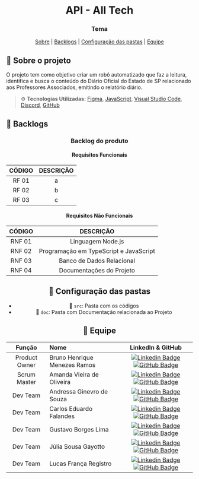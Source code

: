 <h1 align="center">  API - All Tech </h1>
<h3 align="center"> Tema </h3>

<p align="center">
    <a href="#sobre">Sobre</a> | 
    <a href="#backlog">Backlogs</a> | 
    <a href="#pastas">Configuração das pastas</a> | 
    <a href="#equipe">Equipe</a>
</p>

<span id="sobre">

## :pencil: Sobre o projeto
 O projeto tem como objetivo criar um robô automatizado que faz a leitura, identifica e busca o conteúdo do Diário Oficial do Estado de SP relacionado aos Professores Associados, emitindo o relatório diário.
    
  
> :gear: **Tecnologias Utilizadas:** [Figma](http://www.figma.com), [JavaScript](https://developer.mozilla.org/pt-BR/docs/Web/JavaScript), [Visual Studio Code](https://code.visualstudio.com/), [Discord](https://discord.com/), [GitHub](https://github.com/)
   
 <span id="backlog">  
   
 ## :dart: Backlogs  
     
 <div align="center">   
  
   
 ### Backlog do produto
 #### Requisitos Funcionais  
| CÓDIGO | DESCRIÇÃO |
|:------:|:---------:|
| RF 01 | a |
| RF 02 | b |
| RF 03 | c |
 
#### Requisitos Não Funcionais  
| CÓDIGO | DESCRIÇÃO | 
|:------:|:---------:|
| RNF 01 | Linguagem Node.js |
| RNF 02 | Programação em TypeScript e JavaScript |
| RNF 03 | Banco de Dados Relacional |
| RNF 04 | Documentações do Projeto |
    

<span id="pastas">
   
## :file_folder: Configuração das pastas
* 📂 `src`: Pasta com os códigos
* 📂 `doc`: Pasta com Documentação relacionada ao Projeto
     
<span id="equipe"> 
    
## :busts_in_silhouette: Equipe

|    Função     | Nome                                  |                                                                                                                                                      LinkedIn & GitHub                                                                                                                                                      |
| :-----------: | :------------------------------------ | :-------------------------------------------------------------------------------------------------------------------------------------------------------------------------------------------------------------------------------------------------------------------------------------------------------------------------: |
| Product Owner | Bruno Henrique Menezes Ramos           |  [![Linkedin Badge](https://img.shields.io/badge/Linkedin-blue?style=flat-square&logo=Linkedin&logoColor=white)](https://www.linkedin.com/in/NOME) [![GitHub Badge](https://img.shields.io/badge/GitHub-111217?style=flat-square&logo=github&logoColor=white)](https://github.com/NOME)              |
| Scrum Master  | Amanda Vieira de Oliveira              |  [![Linkedin Badge](https://img.shields.io/badge/Linkedin-blue?style=flat-square&logo=Linkedin&logoColor=white)](https://www.linkedin.com/in/amanda-vo/) [![GitHub Badge](https://img.shields.io/badge/GitHub-111217?style=flat-square&logo=github&logoColor=white)](https://github.com/amandavo)              |
|   Dev Team    | Andressa Ginevro de Souza              |  [![Linkedin Badge](https://img.shields.io/badge/Linkedin-blue?style=flat-square&logo=Linkedin&logoColor=white)](https://www.linkedin.com/in/NOME/) [![GitHub Badge](https://img.shields.io/badge/GitHub-111217?style=flat-square&logo=github&logoColor=white)](https://github.com/NOME)                           |
|   Dev Team    | Carlos Eduardo Falandes                |  [![Linkedin Badge](https://img.shields.io/badge/Linkedin-blue?style=flat-square&logo=Linkedin&logoColor=white)](https://www.linkedin.com/in/NOME/) [![GitHub Badge](https://img.shields.io/badge/GitHub-111217?style=flat-square&logo=github&logoColor=white)](https://github.com/NOME)                           |
 |   Dev Team    | Gustavo Borges Lima                   |  [![Linkedin Badge](https://img.shields.io/badge/Linkedin-blue?style=flat-square&logo=Linkedin&logoColor=white)](https://www.linkedin.com/in/NOME/) [![GitHub Badge](https://img.shields.io/badge/GitHub-111217?style=flat-square&logo=github&logoColor=white)](https://github.com/NOME)                           |
 |   Dev Team    | Júlia Sousa Gayotto                   |  [![Linkedin Badge](https://img.shields.io/badge/Linkedin-blue?style=flat-square&logo=Linkedin&logoColor=white)](https://www.linkedin.com/in/NOME/) [![GitHub Badge](https://img.shields.io/badge/GitHub-111217?style=flat-square&logo=github&logoColor=white)](https://github.com/NOME)                           |
 |   Dev Team    | Lucas França Registro                 |  [![Linkedin Badge](https://img.shields.io/badge/Linkedin-blue?style=flat-square&logo=Linkedin&logoColor=white)](https://www.linkedin.com/in/NOME/) [![GitHub Badge](https://img.shields.io/badge/GitHub-111217?style=flat-square&logo=github&logoColor=white)](https://github.com/NOME)                           |
